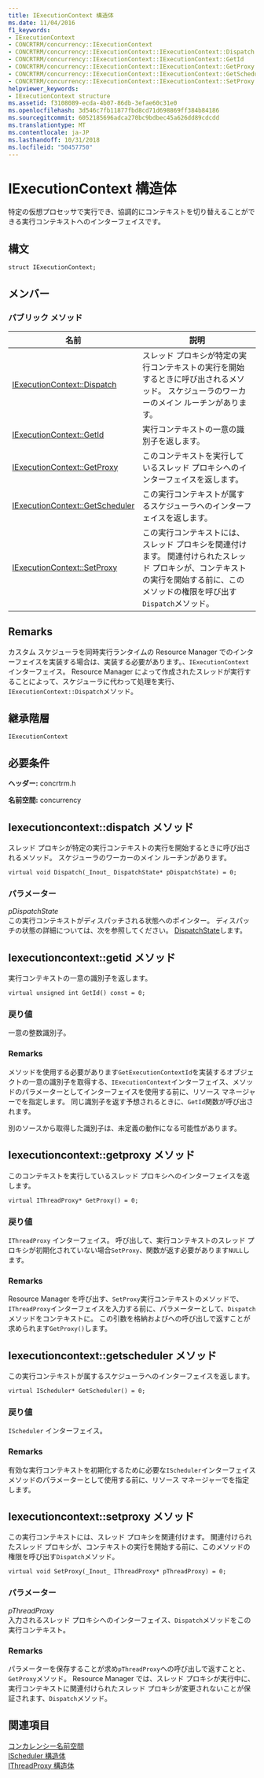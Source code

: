 ```yaml
---
title: IExecutionContext 構造体
ms.date: 11/04/2016
f1_keywords:
- IExecutionContext
- CONCRTRM/concurrency::IExecutionContext
- CONCRTRM/concurrency::IExecutionContext::IExecutionContext::Dispatch
- CONCRTRM/concurrency::IExecutionContext::IExecutionContext::GetId
- CONCRTRM/concurrency::IExecutionContext::IExecutionContext::GetProxy
- CONCRTRM/concurrency::IExecutionContext::IExecutionContext::GetScheduler
- CONCRTRM/concurrency::IExecutionContext::IExecutionContext::SetProxy
helpviewer_keywords:
- IExecutionContext structure
ms.assetid: f3108089-ecda-4b07-86db-3efae60c31e0
ms.openlocfilehash: 3d546c7fb11877fbd8cd71d698869ff384b84186
ms.sourcegitcommit: 6052185696adca270bc9bdbec45a626dd89cdcdd
ms.translationtype: MT
ms.contentlocale: ja-JP
ms.lasthandoff: 10/31/2018
ms.locfileid: "50457750"
---
```

# <a name="iexecutioncontext-structure"></a>IExecutionContext 構造体

特定の仮想プロセッサで実行でき、協調的にコンテキストを切り替えることができる実行コンテキストへのインターフェイスです。

## <a name="syntax"></a>構文

```
struct IExecutionContext;
```

## <a name="members"></a>メンバー

### <a name="public-methods"></a>パブリック メソッド

|名前|説明|
|----------|-----------------|
|[IExecutionContext::Dispatch](#dispatch)|スレッド プロキシが特定の実行コンテキストの実行を開始するときに呼び出されるメソッド。 スケジューラのワーカーのメイン ルーチンがあります。|
|[IExecutionContext::GetId](#getid)|実行コンテキストの一意の識別子を返します。|
|[IExecutionContext::GetProxy](#getproxy)|このコンテキストを実行しているスレッド プロキシへのインターフェイスを返します。|
|[IExecutionContext::GetScheduler](#getscheduler)|この実行コンテキストが属するスケジューラへのインターフェイスを返します。|
|[IExecutionContext::SetProxy](#setproxy)|この実行コンテキストには、スレッド プロキシを関連付けます。 関連付けられたスレッド プロキシが、コンテキストの実行を開始する前に、このメソッドの権限を呼び出す`Dispatch`メソッド。|

## <a name="remarks"></a>Remarks

カスタム スケジューラを同時実行ランタイムの Resource Manager でのインターフェイスを実装する場合は、実装する必要があります。、`IExecutionContext`インターフェイス。 Resource Manager によって作成されたスレッドが実行することによって、スケジューラに代わって処理を実行、`IExecutionContext::Dispatch`メソッド。

## <a name="inheritance-hierarchy"></a>継承階層

`IExecutionContext`

## <a name="requirements"></a>必要条件

**ヘッダー:** concrtrm.h

**名前空間:** concurrency

##  <a name="dispatch"></a>  Iexecutioncontext::dispatch メソッド

スレッド プロキシが特定の実行コンテキストの実行を開始するときに呼び出されるメソッド。 スケジューラのワーカーのメイン ルーチンがあります。

```
virtual void Dispatch(_Inout_ DispatchState* pDispatchState) = 0;
```

### <a name="parameters"></a>パラメーター

*pDispatchState*<br/>
この実行コンテキストがディスパッチされる状態へのポインター。 ディスパッチの状態の詳細については、次を参照してください。 [DispatchState](dispatchstate-structure.md)します。

##  <a name="getid"></a>  Iexecutioncontext::getid メソッド

実行コンテキストの一意の識別子を返します。

```
virtual unsigned int GetId() const = 0;
```

### <a name="return-value"></a>戻り値

一意の整数識別子。

### <a name="remarks"></a>Remarks

メソッドを使用する必要があります`GetExecutionContextId`を実装するオブジェクトの一意の識別子を取得する、`IExecutionContext`インターフェイス、メソッドのパラメーターとしてインターフェイスを使用する前に、リソース マネージャーでを指定します。 同じ識別子を返す予想されるときに、`GetId`関数が呼び出されます。

別のソースから取得した識別子は、未定義の動作になる可能性があります。

##  <a name="getproxy"></a>  Iexecutioncontext::getproxy メソッド

このコンテキストを実行しているスレッド プロキシへのインターフェイスを返します。

```
virtual IThreadProxy* GetProxy() = 0;
```

### <a name="return-value"></a>戻り値

`IThreadProxy` インターフェイス。 呼び出して、実行コンテキストのスレッド プロキシが初期化されていない場合`SetProxy`、関数が返す必要があります`NULL`します。

### <a name="remarks"></a>Remarks

Resource Manager を呼び出す、`SetProxy`実行コンテキストのメソッドで、`IThreadProxy`インターフェイスを入力する前に、パラメーターとして、`Dispatch`メソッドをコンテキストに。 この引数を格納およびへの呼び出しで返すことが求められます`GetProxy()`します。

##  <a name="getscheduler"></a>  Iexecutioncontext::getscheduler メソッド

この実行コンテキストが属するスケジューラへのインターフェイスを返します。

```
virtual IScheduler* GetScheduler() = 0;
```

### <a name="return-value"></a>戻り値

`IScheduler` インターフェイス。

### <a name="remarks"></a>Remarks

有効な実行コンテキストを初期化するために必要な`IScheduler`インターフェイス メソッドのパラメーターとして使用する前に、リソース マネージャーでを指定します。

##  <a name="setproxy"></a>  Iexecutioncontext::setproxy メソッド

この実行コンテキストには、スレッド プロキシを関連付けます。 関連付けられたスレッド プロキシが、コンテキストの実行を開始する前に、このメソッドの権限を呼び出す`Dispatch`メソッド。

```
virtual void SetProxy(_Inout_ IThreadProxy* pThreadProxy) = 0;
```

### <a name="parameters"></a>パラメーター

*pThreadProxy*<br/>
入力されるスレッド プロキシへのインターフェイス、`Dispatch`メソッドをこの実行コンテキスト。

### <a name="remarks"></a>Remarks

パラメーターを保存することが求め`pThreadProxy`への呼び出しで返すことと、`GetProxy`メソッド。 Resource Manager では、スレッド プロキシが実行中に、実行コンテキストに関連付けられたスレッド プロキシが変更されないことが保証されます、`Dispatch`メソッド。

## <a name="see-also"></a>関連項目

[コンカレンシー名前空間](concurrency-namespace.md)<br/>
[IScheduler 構造体](ischeduler-structure.md)<br/>
[IThreadProxy 構造体](ithreadproxy-structure.md)
